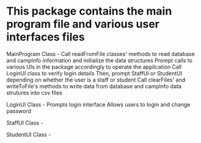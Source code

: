 # This package contains the main program file and various user interfaces files

MainProgram Class - Call readFromFile classes' methods to read database and campInfo information and initialize the data structures
                    Prompt calls to various UIs in the package accordingly to operate the application
                    Call LoginUI class to verify login details
                    Then, prompt StaffUI or StudentUI depending on whether the user is a staff or student
                    Call clearFiles' and writeToFile's methods to write data from database and campInfo data strutures into csv files 

LoginUI Class - Prompts login interface
                Allows users to login and change password

StaffUI Class - 

StudentUI Class - 